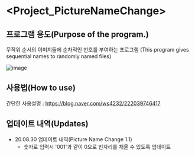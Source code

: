 # <Project_PictureNameChange>
## 프로그램 용도(Purpose of the program.)
무작위 순서의 이미지들에 순차적인 번호를 부여하는 프로그램
(This program gives sequential names to randomly named files)

![image](https://user-images.githubusercontent.com/61686603/134671598-b98bb216-91f7-47b6-9a27-337a37335632.png)


## 사용법(How to use)
간단한 사용설명 : https://blog.naver.com/ws4232/222039746417

## 업데이트 내역(Updates)
- 20.08.30 업데이트 내역(Picture Name Change 1.1)
  - 숫자로 입력시 '001'과 같이 0으로 빈자리를 채울 수 있도록 업데이트
